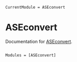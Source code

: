 ```@meta
CurrentModule = ASEconvert
```

# ASEconvert

Documentation for [ASEconvert](https://github.com/mfherbst/ASEconvert.jl).

```@index
```

```@autodocs
Modules = [ASEconvert]
```
